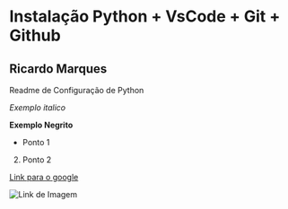 # Instalação Python + VsCode + Git + Github

## Ricardo Marques

Readme de Configuração de Python

*Exemplo italico*

**Exemplo Negrito**

- Ponto 1

2) Ponto 2

[Link para o google](https://google.com)

![Link de Imagem](https://alyssonmach.github.io/Minicurso-Git-e-GitHub/img/5.png)